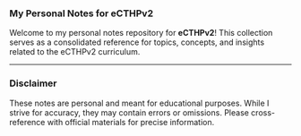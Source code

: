 ### My Personal Notes for eCTHPv2

Welcome to my personal notes repository for **eCTHPv2**! This collection serves as a consolidated reference for topics, concepts, and insights related to the eCTHPv2 curriculum.  

---

### **Disclaimer**
These notes are personal and meant for educational purposes. While I strive for accuracy, they may contain errors or omissions. Please cross-reference with official materials for precise information.
